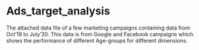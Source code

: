 # Ads_target_analysis
 The attached data file of a few marketing campaigns containing data from Oct’19 to July’20. This data is from Google and Facebook campaigns which shows the performance of different Age-groups for different dimensions.
